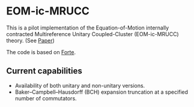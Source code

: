 # EOM-ic-MRUCC
This is a pilot implementation of the Equation-of-Motion internally contracted Multireference Unitary Coupled-Cluster (EOM-ic-MRUCC) theory. (See [Paper](https://arxiv.org/abs/2501.17421))

The code is based on [Forte](https://github.com/evangelistalab/forte).

## Current capabilities
- Availability of both unitary and non-unitary versions.
- Baker–Campbell–Hausdorff (BCH) expansion truncation at a specified number of commutators.
